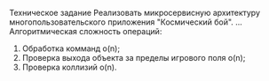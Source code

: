 Техническое задание
Реализовать микросервисную архитектуру многопользовательского приложения "Космический бой".
...
Алгоритмическая сложность операций:
1. Обработка комманд о(n);
2. Проверка выхода объекта за пределы игрового поля о(n);
3. Проверка коллизий о(n).
